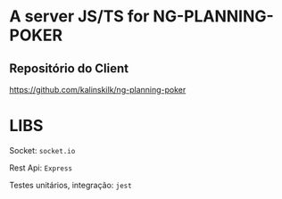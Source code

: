 # A server JS/TS for NG-PLANNING-POKER

## Repositório do Client

https://github.com/kalinskilk/ng-planning-poker

# LIBS

Socket: `socket.io`

Rest Api: `Express`

Testes unitários, integração: `jest`
